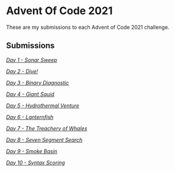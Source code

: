 # Advent Of Code 2021

These are my submissions to each Advent of Code 2021 challenge.

## Submissions

*[Day 1 - Sonar Sweep](./docs/day1.md)*

*[Day 2 - Dive!](./docs/day2.md)*

*[Day 3 - Binary Diagnostic](./docs/day1.md)*

*[Day 4 - Giant Squid](./docs/day2.md)*

*[Day 5 - Hydrothermal Venture](./docs/day1.md)*

*[Day 6 - Lanternfish](./docs/day2.md)*

*[Day 7 - The Treachery of Whales](./docs/day2.md)*

*[Day 8 - Seven Segment Search](./docs/day2.md)*

*[Day 9 - Smoke Basin](./docs/day2.md)*

*[Day 10 - Syntax Scoring](./docs/day2.md)*
